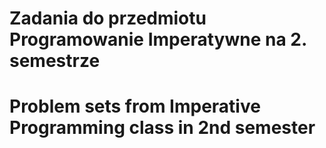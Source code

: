 # Zadania do przedmiotu Programowanie Imperatywne na 2. semestrze
# Problem sets from Imperative Programming class in 2nd semester
